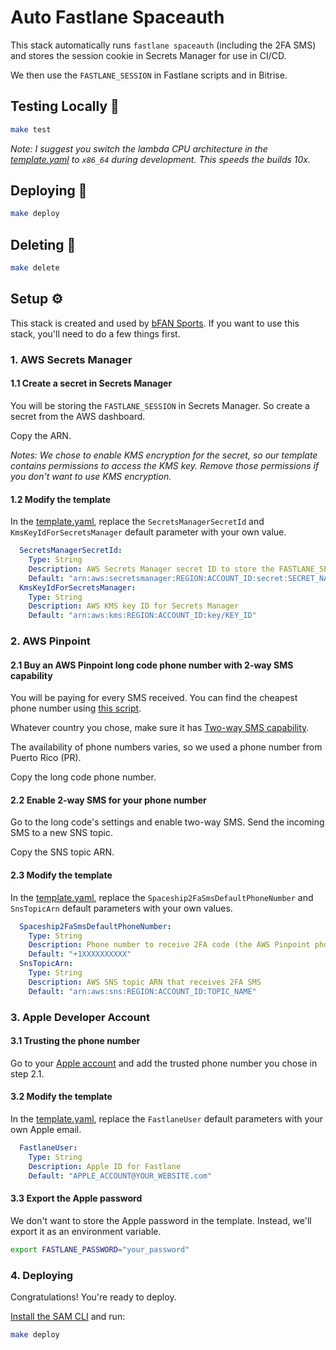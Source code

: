 # Auto Fastlane Spaceauth

This stack automatically runs `fastlane spaceauth` (including the 2FA SMS) and stores the session cookie in Secrets Manager for use in CI/CD.

We then use the `FASTLANE_SESSION` in Fastlane scripts and in Bitrise.

## Testing Locally 🧪

```bash
make test
```

*Note: I suggest you switch the lambda CPU architecture in the [template.yaml](template.yaml) to `x86_64` during development. This speeds the builds 10x.*

## Deploying 🚀

```bash
make deploy
```

## Deleting 🧨

```bash
make delete
```

## Setup ⚙️

This stack is created and used by [bFAN Sports](https://www.bfansports.com/). If you want to use this stack, you'll need to do a few things first.

### 1. AWS Secrets Manager

#### 1.1 Create a secret in Secrets Manager

You will be storing the `FASTLANE_SESSION` in Secrets Manager. So create a secret from the AWS dashboard.

Copy the ARN.

*Notes: We chose to enable KMS encryption for the secret, so our template contains permissions to access the KMS key. Remove those permissions if you don't want to use KMS encryption.*

#### 1.2 Modify the template

In the [template.yaml](template.yaml), replace the `SecretsManagerSecretId` and `KmsKeyIdForSecretsManager` default parameter with your own value.

```yaml
  SecretsManagerSecretId:
    Type: String
    Description: AWS Secrets Manager secret ID to store the FASTLANE_SESSION
    Default: "arn:aws:secretsmanager:REGION:ACCOUNT_ID:secret:SECRET_NAME-XXXXXXXX"
  KmsKeyIdForSecretsManager:
    Type: String
    Description: AWS KMS key ID for Secrets Manager
    Default: "arn:aws:kms:REGION:ACCOUNT_ID:key/KEY_ID"
```

### 2. AWS Pinpoint

#### 2.1 Buy an AWS Pinpoint long code phone number with 2-way SMS capability

You will be paying for every SMS received. You can find the cheapest phone number using [this script](https://gist.github.com/return-main/b1c833e6385dd73d9261388ff7976dd8).

Whatever country you chose, make sure it has [Two-way SMS capability](https://docs.aws.amazon.com/pinpoint/latest/userguide/channels-sms-countries.html).

The availability of phone numbers varies, so we used a phone number from Puerto Rico (PR).

Copy the long code phone number.

#### 2.2 Enable 2-way SMS for your phone number

Go to the long code's settings and enable two-way SMS. Send the incoming SMS to a new SNS topic.

Copy the SNS topic ARN.

#### 2.3 Modify the template

In the [template.yaml](template.yaml), replace the `Spaceship2FaSmsDefaultPhoneNumber` and `SnsTopicArn` default parameters with your own values.

```yaml
  Spaceship2FaSmsDefaultPhoneNumber:
    Type: String
    Description: Phone number to receive 2FA code (the AWS Pinpoint phone number)
    Default: "+1XXXXXXXXXX"
  SnsTopicArn:
    Type: String
    Description: AWS SNS topic ARN that receives 2FA SMS
    Default: "arn:aws:sns:REGION:ACCOUNT_ID:TOPIC_NAME"
```

### 3. Apple Developer Account

#### 3.1 Trusting the phone number

Go to your [Apple account](https://appleid.apple.com/) and add the trusted phone number you chose in step 2.1.

#### 3.2 Modify the template

In the [template.yaml](template.yaml), replace the `FastlaneUser` default parameters with your own Apple email.

```yaml
  FastlaneUser:
    Type: String
    Description: Apple ID for Fastlane
    Default: "APPLE_ACCOUNT@YOUR_WEBSITE.com"
```

#### 3.3 Export the Apple password

We don't want to store the Apple password in the template. Instead, we'll export it as an environment variable.

```bash
export FASTLANE_PASSWORD="your_password"
```

### 4. Deploying

Congratulations! You're ready to deploy.

[Install the SAM CLI](https://docs.aws.amazon.com/serverless-application-model/latest/developerguide/install-sam-cli.html#install-sam-cli-instructions) and run:

```bash
make deploy
```
